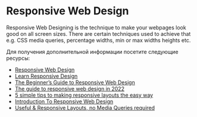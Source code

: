 # Responsive Web Design

Responsive Web Designing is the technique to make your webpages look good on all screen sizes. There are certain techniques used to achieve that e.g. CSS media queries, percentage widths, min or max widths heights etc.

Для получения дополнительной информации посетите следующие ресурсы:

- [Responsive Web Design](https://www.w3schools.com/css/css_rwd_intro.asp)
- [Learn Responsive Design](https://web.dev/learn/design/)
- [The Beginner’s Guide to Responsive Web Design](https://kinsta.com/blog/responsive-web-design/)
- [The guide to responsive web design in 2022](https://webflow.com/blog/responsive-web-design)
- [5 simple tips to making responsive layouts the easy way](https://www.youtube.com/watch?v=VQraviuwbzU)
- [Introduction To Responsive Web Design](https://www.youtube.com/watch?v=srvUrASNj0s)
- [Useful & Responsive Layouts, no Media Queries required](https://youtu.be/p3_xn2zp1ty)